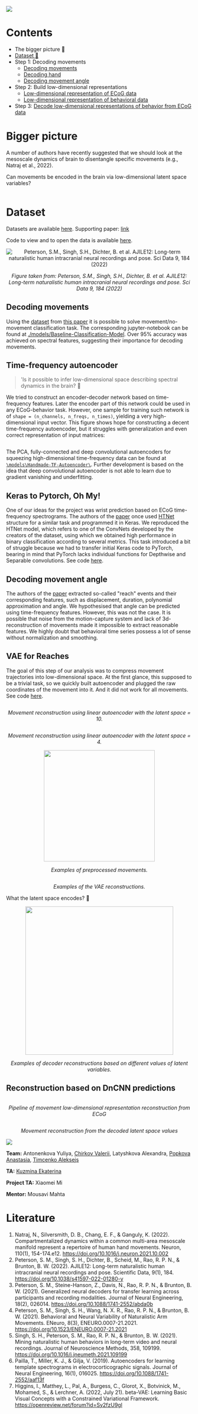 ![](blog/header.png)

# Contents
 - The bigger picture 🌌
 - [Dataset 🧠](#Dataset)
 - Step 1: Decoding movements
   - [Decoding movements](#decoding-movements)
   - [Decoding hand](#keras-to-pytorch-oh-my)
   - [Decoding movement angle](#decoding-movement-angle)
 - Step 2: Build low-dimensional representations
   - [Low-dimensional representation of ECoG data](#)
   - [Low-dimensional representation of behavioral data](#vae-for-reaches)
 - Step 3: [Decode low-dimensional representations of behavior from ECoG data](#reconstruction-based-on-dncnn-predictions)


# Bigger picture

A number of authors have recently suggested that we should look at the mesoscale dynamics of brain to disentangle specific movements (e.g., Natraj et al., 2022).

Can movements be encoded in the brain via low-dimensional latent space variables?


<p align="center">
   <img src="blog/main_idea.png" alt="">
</p>

# Dataset
Datasets are available [here](https://dandiarchive.org/dandiset/000055/0.220127.0436/files?location=). Supporting paper: [link](https://www.nature.com/articles/s41597-022-01280-y)

Code to view and to open the data is available [here](https://github.com/BruntonUWBio/ajile12-nwb-data).

<p align="center">
   <img src="blog/dataset_description.png" alt="Peterson, S.M., Singh, S.H., Dichter, B. et al. AJILE12: Long-term naturalistic human intracranial neural recordings and pose. Sci Data 9, 184 (2022)">
</p>
<p align="center">
   <i>Figure taken from: Peterson, S.M., Singh, S.H., Dichter, B. et al. AJILE12: Long-term naturalistic human intracranial neural recordings and pose. Sci Data 9, 184 (2022)</i>
</p>

## Decoding movements

Using the [dataset](https://figshare.com/projects/Generalized_neural_decoders_for_transfer_learning_across_participants_and_recording_modalities/90287) from [this paper](https://iopscience.iop.org/article/10.1088/1741-2552/abda0b) it is possible to solve movement/no-movement classification task. The corresponding jupyter-notebook can be found at [./models/Baseline-Classification-Model](./models/Baseline-Classification-Model). Over 95% accuracy was achieved on spectral features, suggesting their importance for decoding movements.

## Time-frequency autoencoder

> 'Is it possible to infer low-dimensional space describing spectral dynamics in the brain? 🤔

We tried to construct an encoder-decoder network based on time-frequency features. Later the encoder part of this network could be used in any ECoG-behavior task. However, one sample for training such network is of `shape = (n_channels, n_freqs, n_times)`, yielding a very high-dimensional input vector. This figure shows hope for constructing a decent time-frequency autoencoder, but it struggles with generalization and even correct representation of input matrices:

<p align="center">
   <img src="blog/ecog_autoencoder/tfrs_ae.png" alt="">
</p>

The PCA, fully-connected and deep convolutional autoencoders for squeezing high-dimensional time-frequency data can be found at [`\models\Handmade-TF-Autoencoder\`](./models/Handmade-TF-autoencoder).
Further development is based on the idea that deep convolutional autoencoder is not able to learn due to gradient vanishing and underfitting.


## Keras to Pytorch, Oh My!

One of our ideas for the project was wrist prediction based on ECoG time-frequency spectrograms. The authors of the [paper](https://www.sciencedirect.com/science/article/abs/pii/S0165027021001345) once used [HTNet](https://github.com/BruntonUWBio/HTNet_generalized_decoding/blob/e0058d4bc67a95a59e4a51384d895d0d07c4d65b/htnet_model.py) structure for a similar task and programmed it in Keras. We reproduced the HTNet model, which refers to one of the ConvNets developed by the creators of the dataset, using which we obtained high performance in binary classification according to several metrics. This task introduced a bit of struggle because we had to transfer initial Keras code to PyTorch, bearing in mind that PyTorch lacks individual functions for Depthwise and Separable convolutions. See code [here](./models/wrist_classification/NMA_Wrist_Classification.ipynb).

## Decoding movement angle

The authors of the [paper](https://www.sciencedirect.com/science/article/abs/pii/S0165027021001345) extracted so-called "reach" events and their corresponding features, such as displacement, duration, polynomial approximation and angle. We hypothesised that angle can be predicted using time-frequency features. However, this was not the case. It is possible that noise from the motion-capture system and lack of 3d-reconstruction of movements made it impossible to extract reasonable features. We highly doubt that behavioral time series possess a lot of sense without normalization and smoothing. 


## VAE for Reaches

The goal of this step of our analysis was to compress movement trajectories into low-dimensional space. At the first glance, this supposed to be a trivial task, so we quickly built autoencoder and plugged the raw coordinates of the movement into it. And it did not work for all movements. See code [here](./models/reach_ae/train_ae_for_raw_reaches.ipynb).

<p align="center">
   <img src="blog/reaches_analysis/reconstruction_raw_reaches_latent_space_10.png" alt="">
</p>
<p align="center">
   <i>Movement reconstruction using linear autoencoder with the latent space = 10.</i>
</p>

<p align="center">
  <img src="blog/reaches_analysis/reconstruction_raw_reaches_latent_space_4.png" alt="">
</p>
<p align="center">
   <i>Movement reconstruction using linear autoencoder with the latent space = 4.</i>
</p>

<p align="center">
  <img src="blog/reaches_analysis/reach_examples.gif" width="300" alt=""/>
</p>
<p align="center">
   <i>Examples of preprocessed movements.</i>
</p>

<p align="center">
   <img src="blog/reaches_analysis/reconstruction_examples.png" alt=""/>
</p>
<p align="center">
   <i>Examples of the VAE reconstructions.</i>
</p>

What the latent space encodes? 🤔

<p align="center">
   <img src="blog/reaches_analysis/reach_z_values.gif" width="400" alt=""/>
</p>
<p align="center">
   <i>Examples of decoder reconstructions based on different values of latent variables.</i>
</p>


## Reconstruction based on DnCNN predictions
<p align="center">
   <img src="blog/dncnn/reconstruction_pipeline.png" alt="">
</p>
<p align="center">
   <i>Pipeline of movement low-dimensional representation reconstruction from ECoG</i>
</p>

<p align="center">
   <img src="blog/dncnn/latent_space_reconstruction.png" alt="">
</p>
<p align="center">
   <i>Movement reconstruction from the decoded latent space values</i>
</p>


![](blog/bottom.png)


**Team:** Antonenkova Yuliya, [Chirkov Valerii](https://github.com/vagechirkov), Latyshkova Alexandra, [Popkova Anastasia](https://github.com/popkova-a), [Timcenko  Aleksejs](https://github.com/atimcenko)

**TA:** [Kuzmina Ekaterina](https://github.com/NevVerVer)

**Project TA:** Xiaomei Mi

**Mentor:** Mousavi Mahta


# Literature

1. Natraj, N., Silversmith, D. B., Chang, E. F., & Ganguly, K. (2022). Compartmentalized dynamics within a common multi-area mesoscale manifold represent a repertoire of human hand movements. Neuron, 110(1), 154-174.e12. https://doi.org/10.1016/j.neuron.2021.10.002
2. Peterson, S. M., Singh, S. H., Dichter, B., Scheid, M., Rao, R. P. N., & Brunton, B. W. (2022). AJILE12: Long-term naturalistic human intracranial neural recordings and pose. Scientific Data, 9(1), 184. https://doi.org/10.1038/s41597-022-01280-y
3. Peterson, S. M., Steine-Hanson, Z., Davis, N., Rao, R. P. N., & Brunton, B. W. (2021). Generalized neural decoders for transfer learning across participants and recording modalities. Journal of Neural Engineering, 18(2), 026014. https://doi.org/10.1088/1741-2552/abda0b
4. Peterson, S. M., Singh, S. H., Wang, N. X. R., Rao, R. P. N., & Brunton, B. W. (2021). Behavioral and Neural Variability of Naturalistic Arm Movements. ENeuro, 8(3), ENEURO.0007-21.2021. https://doi.org/10.1523/ENEURO.0007-21.2021
5. Singh, S. H., Peterson, S. M., Rao, R. P. N., & Brunton, B. W. (2021). Mining naturalistic human behaviors in long-term video and neural recordings. Journal of Neuroscience Methods, 358, 109199. https://doi.org/10.1016/j.jneumeth.2021.109199
6. Pailla, T., Miller, K. J., & Gilja, V. (2019). Autoencoders for learning template spectrograms in electrocorticographic signals. Journal of Neural Engineering, 16(1), 016025. https://doi.org/10.1088/1741-2552/aaf13f
7. Higgins, I., Matthey, L., Pal, A., Burgess, C., Glorot, X., Botvinick, M., Mohamed, S., & Lerchner, A. (2022, July 21). beta-VAE: Learning Basic Visual Concepts with a Constrained Variational Framework. https://openreview.net/forum?id=Sy2fzU9gl


 
